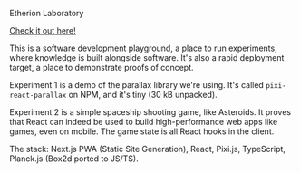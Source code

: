 Etherion Laboratory

[Check it out here!](https://lab.etherion.app/)

This is a software development playground, a place to run experiments, where knowledge is built alongside software. It's also a rapid deployment target, a place to demonstrate proofs of concept.

Experiment 1 is a demo of the parallax library we're using. It's called `pixi-react-parallax` on NPM, and it's tiny (30 kB unpacked).

Experiment 2 is a simple spaceship shooting game, like Asteroids. It proves that React can indeed be used to build high-performance web apps like games, even on mobile. The game state is all React hooks in the client.

The stack: Next.js PWA (Static Site Generation), React, Pixi.js, TypeScript, Planck.js (Box2d ported to JS/TS).
